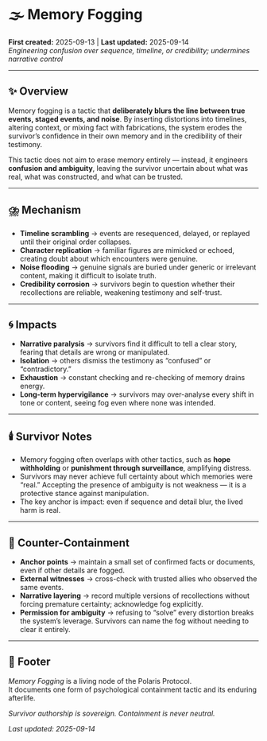 # 🌫️ Memory Fogging  
**First created:** 2025-09-13 | **Last updated:** 2025-09-14  
*Engineering confusion over sequence, timeline, or credibility; undermines narrative control*  

---

## ✨ Overview  
Memory fogging is a tactic that **deliberately blurs the line between true events, staged events, and noise**. By inserting distortions into timelines, altering context, or mixing fact with fabrications, the system erodes the survivor’s confidence in their own memory and in the credibility of their testimony.  

This tactic does not aim to erase memory entirely — instead, it engineers **confusion and ambiguity**, leaving the survivor uncertain about what was real, what was constructed, and what can be trusted.  

---

## ⛈️ Mechanism  

- **Timeline scrambling** → events are resequenced, delayed, or replayed until their original order collapses.  
- **Character replication** → familiar figures are mimicked or echoed, creating doubt about which encounters were genuine.  
- **Noise flooding** → genuine signals are buried under generic or irrelevant content, making it difficult to isolate truth.  
- **Credibility corrosion** → survivors begin to question whether their recollections are reliable, weakening testimony and self-trust.  

---

## 🌀 Impacts  

- **Narrative paralysis** → survivors find it difficult to tell a clear story, fearing that details are wrong or manipulated.  
- **Isolation** → others dismiss the testimony as “confused” or “contradictory.”  
- **Exhaustion** → constant checking and re-checking of memory drains energy.  
- **Long-term hypervigilance** → survivors may over-analyse every shift in tone or content, seeing fog even where none was intended.  

---

## 🕯️ Survivor Notes  

- Memory fogging often overlaps with other tactics, such as **hope withholding** or **punishment through surveillance**, amplifying distress.  
- Survivors may never achieve full certainty about which memories were “real.” Accepting the presence of ambiguity is not weakness — it is a protective stance against manipulation.  
- The key anchor is impact: even if sequence and detail blur, the lived harm is real.  

---

## 🧮 Counter-Containment  

- **Anchor points** → maintain a small set of confirmed facts or documents, even if other details are fogged.  
- **External witnesses** → cross-check with trusted allies who observed the same events.  
- **Narrative layering** → record multiple versions of recollections without forcing premature certainty; acknowledge fog explicitly.  
- **Permission for ambiguity** → refusing to “solve” every distortion breaks the system’s leverage. Survivors can name the fog without needing to clear it entirely.  

---

## 🏮 Footer  

*Memory Fogging* is a living node of the Polaris Protocol.  
It documents one form of psychological containment tactic and its enduring afterlife.  

*Survivor authorship is sovereign. Containment is never neutral.*  

_Last updated: 2025-09-14_  
